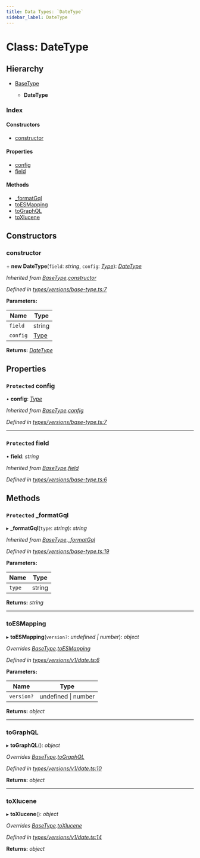 ```yaml
---
title: Data Types: `DateType`
sidebar_label: DateType
---
```


# Class: DateType

## Hierarchy

* [BaseType](basetype.md)

  * **DateType**

### Index

#### Constructors

* [constructor](datetype.md#constructor)

#### Properties

* [config](datetype.md#protected-config)
* [field](datetype.md#protected-field)

#### Methods

* [_formatGql](datetype.md#protected-_formatgql)
* [toESMapping](datetype.md#toesmapping)
* [toGraphQL](datetype.md#tographql)
* [toXlucene](datetype.md#toxlucene)

## Constructors

###  constructor

\+ **new DateType**(`field`: *string*, `config`: *[Type](../overview.md#type)*): *[DateType](datetype.md)*

*Inherited from [BaseType](basetype.md).[constructor](basetype.md#constructor)*

*Defined in [types/versions/base-type.ts:7](https://github.com/terascope/teraslice/blob/a3992c27/packages/data-types/src/types/versions/base-type.ts#L7)*

**Parameters:**

Name | Type |
------ | ------ |
`field` | string |
`config` | [Type](../overview.md#type) |

**Returns:** *[DateType](datetype.md)*

## Properties

### `Protected` config

• **config**: *[Type](../overview.md#type)*

*Inherited from [BaseType](basetype.md).[config](basetype.md#protected-config)*

*Defined in [types/versions/base-type.ts:7](https://github.com/terascope/teraslice/blob/a3992c27/packages/data-types/src/types/versions/base-type.ts#L7)*

___

### `Protected` field

• **field**: *string*

*Inherited from [BaseType](basetype.md).[field](basetype.md#protected-field)*

*Defined in [types/versions/base-type.ts:6](https://github.com/terascope/teraslice/blob/a3992c27/packages/data-types/src/types/versions/base-type.ts#L6)*

## Methods

### `Protected` _formatGql

▸ **_formatGql**(`type`: *string*): *string*

*Inherited from [BaseType](basetype.md).[_formatGql](basetype.md#protected-_formatgql)*

*Defined in [types/versions/base-type.ts:19](https://github.com/terascope/teraslice/blob/a3992c27/packages/data-types/src/types/versions/base-type.ts#L19)*

**Parameters:**

Name | Type |
------ | ------ |
`type` | string |

**Returns:** *string*

___

###  toESMapping

▸ **toESMapping**(`version?`: *undefined | number*): *object*

*Overrides [BaseType](basetype.md).[toESMapping](basetype.md#abstract-toesmapping)*

*Defined in [types/versions/v1/date.ts:6](https://github.com/terascope/teraslice/blob/a3992c27/packages/data-types/src/types/versions/v1/date.ts#L6)*

**Parameters:**

Name | Type |
------ | ------ |
`version?` | undefined \| number |

**Returns:** *object*

___

###  toGraphQL

▸ **toGraphQL**(): *object*

*Overrides [BaseType](basetype.md).[toGraphQL](basetype.md#abstract-tographql)*

*Defined in [types/versions/v1/date.ts:10](https://github.com/terascope/teraslice/blob/a3992c27/packages/data-types/src/types/versions/v1/date.ts#L10)*

**Returns:** *object*

___

###  toXlucene

▸ **toXlucene**(): *object*

*Overrides [BaseType](basetype.md).[toXlucene](basetype.md#abstract-toxlucene)*

*Defined in [types/versions/v1/date.ts:14](https://github.com/terascope/teraslice/blob/a3992c27/packages/data-types/src/types/versions/v1/date.ts#L14)*

**Returns:** *object*
